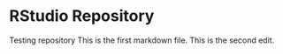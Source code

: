 # RStudio Repository
Testing repository
This is the first markdown file. 
This is the second edit. 
